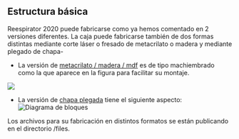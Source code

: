 ## Estructura básica
Reespirator 2020 puede fabricarse como ya hemos comentado en 2 versiones diferentes. 
La caja puede fabricarse también de dos formas distintas mediante corte láser o fresado de metacrilato o madera y mediante plegado de chapa-

* La versión de [metacrilato / madera / mdf](https://gitlab.com/reespirator/reespirator2020/-/blob/master/CASE-METHACRYLATE.md) es de tipo machiembrado como la que aparece en la figura para facilitar su montaje.

![](https://lh4.googleusercontent.com/Rw_BoGAOtlgW_iJPXKSboZ_phwh_bFgpRYRIgVJQMQPlqopViYdBvEJlTBs2Jf4IKGeqSFo7HWUwPOuHRUW-O--tx-CfoybJuYr24uFZXqtUsO-ckM-EhM07qhvl56rM1nOGuWrH)

* La versión de [chapa plegada](https://gitlab.com/reespirator/reespirator2020/-/blob/master/CASE-LOCK.md) tiene el siguiente aspecto:
![Diagrama de bloques](https://gitlab.com/reespirator/reespirator-doc/-/raw/master/images/chapa/bmr_000_completo_para_fabricar.jpg "Caja para fabricar en chapa plegada")

Los archivos para su fabricación en distintos formatos se están publicando en el directorio /files.
